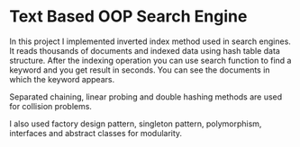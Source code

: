 # Text Based OOP Search Engine

In this project I implemented inverted index method used in search engines. It reads thousands of documents and indexed data using hash table data structure.
After the indexing operation you can use search function to find a keyword and you get result in seconds. You can see the documents in which the keyword appears.

Separated chaining, linear probing and double hashing methods are used for collision problems.

I also used factory design pattern, singleton pattern, polymorphism, interfaces and abstract classes for modularity.
